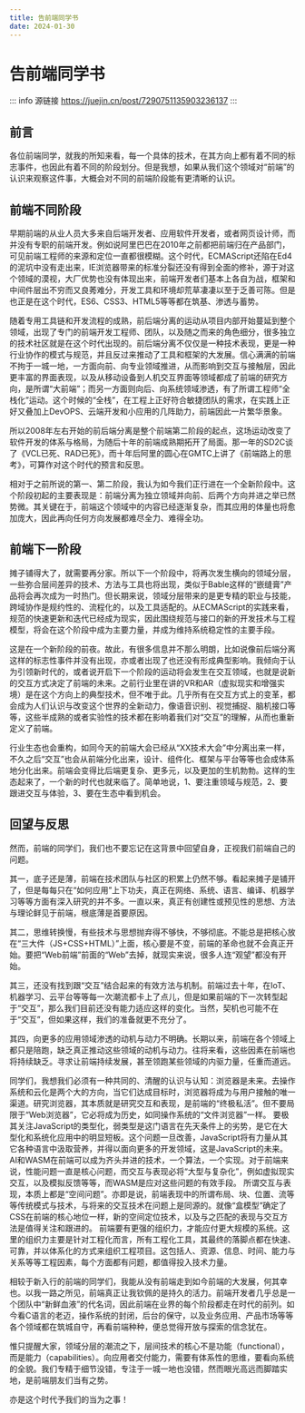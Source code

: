 ```yaml
---
title: 告前端同学书
date: 2024-01-30
---
```


# 告前端同学书

::: info 源链接
https://juejin.cn/post/7290751135903236137
:::



## 前言

各位前端同学，就我的所知来看，每一个具体的技术，在其方向上都有着不同的标志事件，也因此有着不同的阶段划分。但是我想，如果从我们这个领域对“前端”的认识来观察这件事，大概会对不同的前端阶段能有更清晰的认识。



## 前端不同阶段

早期前端的从业人员大多来自后端开发者、应用软件开发者，或者网页设计师，而并没有专职的前端开发。例如说阿里巴巴在2010年之前都把前端归在产品部门，可见前端工程师的来源和定位一直都很模糊。这个时代，ECMAScript还陷在Ed4的泥坑中没有走出来，IE浏览器带来的标准分裂还没有得到全面的修补，源于对这个领域的漠视，大厂优势也没有体现出来，前端开发者们基本上各自为战，框架和中间件层出不穷而又良莠难分，开发工具和环境却荒草凄凄以至于乏善可陈。但是也正是在这个时代，ES6、CSS3、HTML5等等都在筑基、渗透与蓄势。

随着专用工具链和开发流程的成熟，前后端分离的运动从项目内部开始蔓延到整个领域，出现了专门的前端开发工程师、团队，以及随之而来的角色细分，很多独立的技术社区就是在这个时代出现的。前后端分离不仅仅是一种技术表现，更是一种行业协作的模式与规范，并且反过来推动了工具和框架的大发展。信心满满的前端不拘于一城一地，一方面向前、向专业领域推进，从而影响到交互与接触层，因此更丰富的界面表现，以及从移动设备到人机交互界面等领域都成了前端的研究方向，是所谓“大前端”；而另一方面则向后、向系统领域渗透，有了所谓工程师“全栈化”运动。这个时候的“全栈”，在工程上正好符合敏捷团队的需求，在实践上正好又叠加上DevOPS、云端开发和小应用的几阵助力，前端因此一片繁华景象。

所以2008年左右开始的前后端分离是整个前端第二阶段的起点，这场运动改变了软件开发的体系与格局，为随后十年的前端成熟期拓开了局面。那一年的SD2C谈了《VCL已死、RAD已死》，而十年后阿里的圆心在GMTC上讲了《前端路上的思考》，可算作对这个时代的预言和反思。

相对于之前所说的第一、第二阶段，我认为如今我们正行进在一个全新阶段中。这个阶段初起的主要表现是：前端分离为独立领域并向前、后两个方向并进之举已然势微。其关键在于，前端这个领域中的内容已经逐渐复杂，而其应用的体量也将愈加庞大，因此再向任何方向发展都难尽全力、难得全功。



## 前端下一阶段

摊子铺得大了，就需要再分家。所以下一个阶段中，将再次发生横向的领域分层，一些弥合层间差异的技术、方法与工具也将出现，类似于Bable这样的“嵌缝膏”产品将会再次成为一时热门。但长期来说，领域分层带来的是更专精的职业与技能，跨域协作是规约性的、流程化的，以及工具适配的。从ECMAScript的实践来看，规范的快速更新和迭代已经成为现实，因此围绕规范与接口的新的开发技术与工程模型，将会在这个阶段中成为主要力量，并成为维持系统稳定性的主要手段。

这是在一个新阶段的前夜。故此，有很多信息并不那么明朗，比如说像前后端分离这样的标志性事件并没有出现，亦或者出现了也还没有形成典型影响。我倾向于认为引领新时代的，或者说开启下一个阶段的运动将会发生在交互领域，也就是说新的交互方式决定了前端的未来。之前行业里在讲的VR和AR（虚拟现实和增强实境）是在这个方向上的典型技术，但不唯于此。几乎所有在交互方式上的变革，都会成为人们认识与改变这个世界的全新动力，像语音识别、视觉捕捉、脑机接口等等，这些半成熟的或者实验性的技术都在影响着我们对“交互”的理解，从而也重新定义了前端。

行业生态也会重构，如同今天的前端大会已经从“XX技术大会”中分离出来一样，不久之后“交互”也会从前端分化出来，设计、组件化、框架与平台等等也会成体系地分化出来。前端会变得比后端更复杂、更多元，以及更加的生机勃勃。这样的生态起来了，一个新的时代也就来临了。简单地说，1、要注重领域与规范，2、要跟进交互与体验，3、要在生态中看到机会。



## 回望与反思

然而，前端的同学们，我们也不要忘记在这背景中回望自身，正视我们前端自己的问题。

其一，底子还是薄，前端在技术团队与社区的积累上仍然不够。看起来摊子是铺开了，但是每每只在“如何应用”上下功夫，真正在网络、系统、语言、编译、机器学习等等方面有深入研究的并不多。一直以来，真正有创建性或预见性的思想、方法与理论鲜见于前端，根底薄是首要原因。

其二，思维转换慢，有些技术与思想抛弃得不够快，不够彻底。不能总是把核心放在“三大件（JS+CSS+HTML）”上面，核心要是不变，前端的革命也就不会真正开始。要把“Web前端”前面的“Web”去掉，就现实来说，很多人连“观望”都没有开始。

其三，还没有找到跟“交互”结合起来的有效方法与机制。前端过去十年，在IoT、机器学习、云平台等等每一次潮流都卡上了点儿，但是如果前端的下一次转型起于“交互”，那么我们目前还没有能力适应这样的变化。当然，契机也可能不在于“交互”，但如果这样，我们的准备就更不充分了。

其四，向更多的应用领域渗透的动机与动力不明确。长期以来，前端在各个领域上都只是陪跑，缺乏真正推动这些领域的动机与动力。往将来看，这些因素在前端也将持续缺乏。寻求让前端持续发展，甚至领跑某些领域的内驱力量，任重而道远。

同学们，我想我们必须有一种共同的、清醒的认识与认知：浏览器是未来。去操作系统和云化是两个大的方向，当它们达成目标时，浏览器将成为与用户接触的唯一渠道。研究浏览器，其本质就是研究交互和表现，是前端的“终极私活”。但不要局限于“Web浏览器”，它必将成为历史，如同操作系统的“文件浏览器”一样。 要极其关注JavaScript的类型化，弱类型是这门语言在先天条件上的劣势，是它在大型化和系统化应用中的明显短板。这个问题一旦改善，JavaScript将有力量从其它各种语言中汲取营养，并得以面向更多的开发领域，这是JavaScript的未来。 AI和WASM在前端可以成为齐头并进的技术，一个算法，一个实现。对于前端来说，性能问题一直是核心问题，而交互与表现必将“大型与复杂化”，例如虚拟现实交互，以及模拟反馈等等，而WASM是应对这些问题的有效手段。 所谓交互与表现，本质上都是“空间问题”。亦即是说，前端表现中的所谓布局、块、位置、流等等传统模式与技术，与将来的交互技术在问题上是同源的。就像“盒模型”确定了CSS在前端的核心地位一样，新的空间定位技术，以及与之匹配的表现与交互方法是值得关注和跟进的。 前端要有更强的组织力，才能应付更大规模的系统。这里的组织力主要是针对工程化而言，所有工程化工具，其最终的落脚点都在快速、可靠，并以体系化的方式来组织工程项目。这包括人、资源、信息、时间、能力与关系等等工程因素，每个方面都有问题，都值得投入技术力量。

相较于新入行的前端的同学们，我能从没有前端走到如今前端的大发展，何其幸也。以我一路之所见，前端真正让我钦佩的是持久的活力。前端开发者几乎总是一个团队中“新鲜血液”的代名词，因此前端在业界的每个阶段都走在时代的前列。如今看C语言的老迈，操作系统的封闭，后台的保守，以及业务应用、产品市场等等各个领域都在筑城自守，再看前端种种，便总觉得开放与探索的信念犹在。

惟只提醒大家，领域分层的潮流之下，层间技术的核心不是功能（functional），而是能力（capabilities）。向应用者交付能力，需要有体系性的思维，要看向系统的全貌。我们专精于细节没错，专注于一城一地也没错，然而眼光高远而脚踏实地，是前端朋友们当有之势。

亦是这个时代予我们的当为之事！




